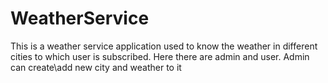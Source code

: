 # WeatherService
This is a weather service application used to know the weather in different cities to which user is subscribed.
Here there are admin and user. 
Admin can create\add new city and weather to it
